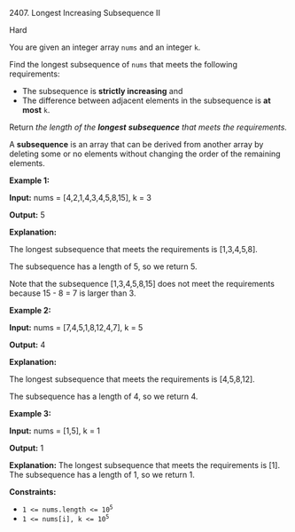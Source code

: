 2407\. Longest Increasing Subsequence II

Hard

You are given an integer array `nums` and an integer `k`.

Find the longest subsequence of `nums` that meets the following requirements:

*   The subsequence is **strictly increasing** and
*   The difference between adjacent elements in the subsequence is **at most** `k`.

Return _the length of the **longest** **subsequence** that meets the requirements._

A **subsequence** is an array that can be derived from another array by deleting some or no elements without changing the order of the remaining elements.

**Example 1:**

**Input:** nums = [4,2,1,4,3,4,5,8,15], k = 3

**Output:** 5

**Explanation:**

The longest subsequence that meets the requirements is [1,3,4,5,8].

The subsequence has a length of 5, so we return 5.

Note that the subsequence [1,3,4,5,8,15] does not meet the requirements because 15 - 8 = 7 is larger than 3. 

**Example 2:**

**Input:** nums = [7,4,5,1,8,12,4,7], k = 5

**Output:** 4

**Explanation:**

The longest subsequence that meets the requirements is [4,5,8,12].

The subsequence has a length of 4, so we return 4. 

**Example 3:**

**Input:** nums = [1,5], k = 1

**Output:** 1

**Explanation:** The longest subsequence that meets the requirements is [1]. The subsequence has a length of 1, so we return 1. 

**Constraints:**

*   <code>1 <= nums.length <= 10<sup>5</sup></code>
*   <code>1 <= nums[i], k <= 10<sup>5</sup></code>